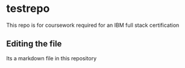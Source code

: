 # testrepo
This repo is for coursework required for an IBM full stack certification

## Editing the file

Its a markdown file in this repository
